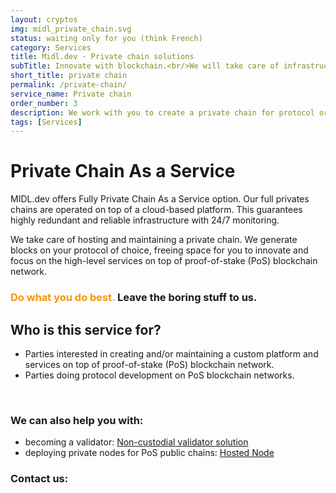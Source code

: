 ```yaml
---
layout: cryptos
img: midl_private_chain.svg
status: waiting only for you (think French)
category: Services
title: Midl.dev - Private chain solutions
subTitle: Innovate with blockchain.<br/>We will take care of infrastructure.
short_title: private chain
permalink: /private-chain/
service_name: Private chain
order_number: 3
description: We work with you to create a private chain for protocol or smart contracts development.
tags: [Services]
---
```


# Private Chain As a Service

MIDL.dev offers Fully Private Chain As a Service option. Our full privates chains are operated on top of a cloud-based platform. This guarantees highly redundant and reliable infrastructure with 24/7 monitoring. 

We take care of hosting and maintaining a private chain. We generate blocks on your protocol of choice, freeing space for you to innovate and focus on the high-level services on top of proof-of-stake (PoS) blockchain network. 


<h3><span style="color:#FB9300">Do what you do best. </span>Leave the boring stuff to us.</h3>


## Who is this service for?

* Parties interested in creating and/or maintaining a custom platform and services on top of proof-of-stake (PoS) blockchain network. 
* Parties doing protocol development on PoS blockchain networks. 
<br>

### We can also help you with:

* becoming a validator: [Non-custodial validator solution](/noncustodial-validator/)
* deploying private nodes for PoS public chains: [Hosted Node](/hosted-node/)

<h3 class="href-orange-bg">Contact us: <a class="grey-link" href="mailto:{{site.email}}"><i class="fa fa-envelope-o"></i></a></h3>
